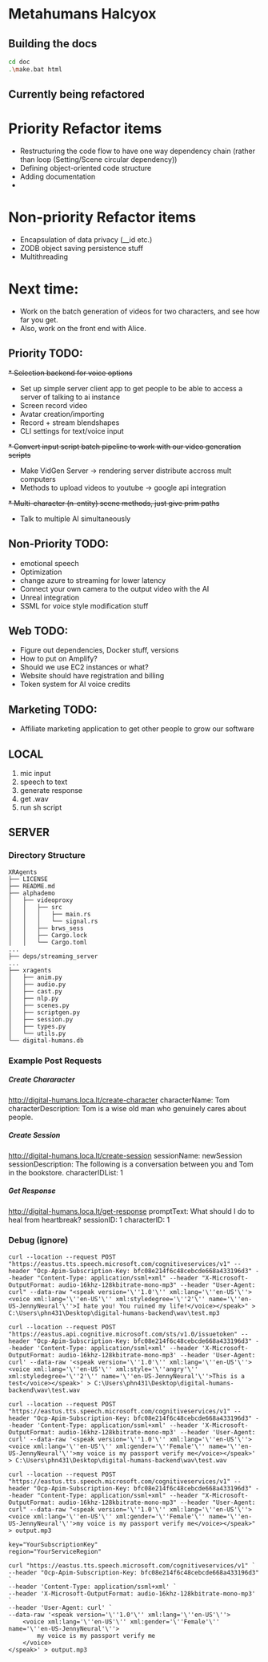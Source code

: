 # Metahumans Halcyox

## Building the docs

```sh
cd doc
.\make.bat html
```

## Currently being refactored
# Priority Refactor items
* Restructuring the code flow to have one way dependency chain (rather than loop (Setting/Scene circular dependency))
* Defining object-oriented code structure
* Adding documentation
* 

# Non-priority Refactor items
* Encapsulation of data privacy (__id etc.)
* ZODB object saving persistence stuff
* Multithreading

# Next time:
* Work on the batch generation of videos for two characters, and see how far you get.
* Also, work on the front end with Alice.

## Priority TODO:

~~* Selection backend for voice options~~
* Set up simple server client app to get people to be able to access a server of talking to ai instance
* Screen record video
* Avatar creation/importing
* Record + stream blendshapes
* CLI settings for text/voice input

~~* Convert input script batch pipeline to work with our video generation scripts~~
* Make VidGen Server -> rendering server distribute accross mult computers
* Methods to upload videos to youtube -> google api integration

~~* Multi-character (n-entity) scene methods, just give prim paths~~
* Talk to multiple AI simultaneously


## Non-Priority TODO:
* emotional speech
* Optimization
* change azure to streaming for lower latency
* Connect your own camera to the output video with the AI
* Unreal integration
* SSML for voice style modification stuff

## Web TODO:
* Figure out dependencies, Docker stuff, versions
* How to put on Amplify?
* Should we use EC2 instances or what?
* Website should have registration and billing
* Token system for AI voice credits

## Marketing TODO:
* Affiliate marketing application to get other people to grow our software


## LOCAL

1. mic input
2. speech to text
3. generate response
4. get .wav
5. run sh script

## SERVER

### Directory Structure
```
XRAgents
├── LICENSE
├── README.md
├── alphademo
│   ├── videoproxy
│   │   ├── src
│   │   │   ├── main.rs
│   │   │   └── signal.rs
│   │   ├── brws_sess
│   │   ├── Cargo.lock
│   │   └── Cargo.toml
...
├── deps/streaming_server
...
├── xragents
│   ├── anim.py
│   ├── audio.py
│   ├── cast.py
│   ├── nlp.py
│   ├── scenes.py
│   ├── scriptgen.py
│   ├── session.py
│   ├── types.py
│   └── utils.py
└── digital-humans.db
```

### Example Post Requests

##### Create Chararacter
http://digital-humans.loca.lt/create-character
characterName: Tom
characterDescription: Tom is a wise old man who genuinely cares about people.

##### Create Session
http://digital-humans.loca.lt/create-session
sessionName: newSession
sessionDescription: The following is a conversation between you and Tom in the bookstore.
characterIDList: 1

##### Get Response
http://digital-humans.loca.lt/get-response
promptText: What should I do to heal from heartbreak?
sessionID: 1
characterID: 1


### Debug (ignore)
```
curl --location --request POST "https://eastus.tts.speech.microsoft.com/cognitiveservices/v1" --header "Ocp-Apim-Subscription-Key: bfc08e214f6c48cebcde668a433196d3" --header "Content-Type: application/ssml+xml" --header "X-Microsoft-OutputFormat: audio-16khz-128kbitrate-mono-mp3" --header "User-Agent: curl" --data-raw "<speak version='\''1.0'\'' xml:lang='\''en-US'\''><voice xml:lang='\''en-US'\'' xml:styledegree='\''2'\'' name='\''en-US-JennyNeural'\''>I hate you! You ruined my life!</voice></speak>" > C:\Users\phn431\Desktop\digital-humans-backend\wav\test.mp3
```

```
curl --location --request POST "https://eastus.api.cognitive.microsoft.com/sts/v1.0/issuetoken" --header "Ocp-Apim-Subscription-Key: bfc08e214f6c48cebcde668a433196d3" --header 'Content-Type: application/ssml+xml' --header 'X-Microsoft-OutputFormat: audio-16khz-128kbitrate-mono-mp3' --header 'User-Agent: curl' --data-raw '<speak version='\''1.0'\'' xml:lang='\''en-US'\''><voice xml:lang='\''en-US'\'' xml:style='\''angry'\'' xml:styledegree='\''2'\'' name='\''en-US-JennyNeural'\''>This is a test</voice></speak>' > C:\Users\phn431\Desktop\digital-humans-backend\wav\test.wav
```

```
curl --location --request POST "https://eastus.tts.speech.microsoft.com/cognitiveservices/v1" --header "Ocp-Apim-Subscription-Key: bfc08e214f6c48cebcde668a433196d3" --header 'Content-Type: application/ssml+xml' --header 'X-Microsoft-OutputFormat: audio-16khz-128kbitrate-mono-mp3' --header 'User-Agent: curl' --data-raw '<speak version='\''1.0'\'' xml:lang='\''en-US'\''><voice xml:lang='\''en-US'\'' xml:gender='\''Female'\'' name='\''en-US-JennyNeural'\''>my voice is my passport verify me</voice></speak>' > C:\Users\phn431\Desktop\digital-humans-backend\wav\test.wav
```

```
curl --location --request POST "https://eastus.tts.speech.microsoft.com/cognitiveservices/v1" --header "Ocp-Apim-Subscription-Key: bfc08e214f6c48cebcde668a433196d3" --header "Content-Type: application/ssml+xml" --header "X-Microsoft-OutputFormat: audio-16khz-128kbitrate-mono-mp3" --header "User-Agent: curl" --data-raw "<speak version='\''1.0'\'' xml:lang='\''en-US'\''><voice xml:lang='\''en-US'\'' xml:gender='\''Female'\'' name='\''en-US-JennyNeural'\''>my voice is my passport verify me</voice></speak>" > output.mp3
```

```
key="YourSubscriptionKey"
region="YourServiceRegion"

curl "https://eastus.tts.speech.microsoft.com/cognitiveservices/v1" `
--header "Ocp-Apim-Subscription-Key: bfc08e214f6c48cebcde668a433196d3" `
--header 'Content-Type: application/ssml+xml' `
--header 'X-Microsoft-OutputFormat: audio-16khz-128kbitrate-mono-mp3' `
--header 'User-Agent: curl' `
--data-raw '<speak version='\''1.0'\'' xml:lang='\''en-US'\''>
    <voice xml:lang='\''en-US'\'' xml:gender='\''Female'\'' name='\''en-US-JennyNeural'\''>
        my voice is my passport verify me
    </voice>
</speak>' > output.mp3
```